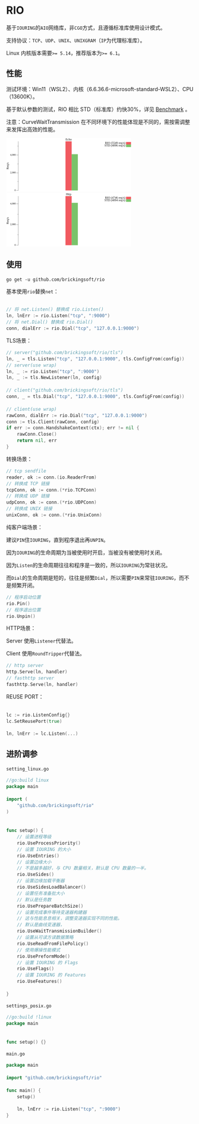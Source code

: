 # RIO

基于`IOURING`的`AIO`网络库，非`CGO`方式，且遵循标准库使用设计模式。

支持协议：`TCP`、`UDP`、`UNIX`、`UNIXGRAM`（`IP`为代理标准库）。

Linux 内核版本需要`>= 5.14`，推荐版本为`>= 6.1`。

## 性能
测试环境：Win11（WSL2）、内核（6.6.36.6-microsoft-standard-WSL2）、CPU（13600K）。

基于默认参数的测试，RIO 相比 STD（标准库）约快30%，详见 [Benchmark](https://github.com/brickingsoft/rio_examples/tree/main/benchmark) 。

注意：CurveWaitTransmission 在不同环境下的性能体现是不同的，需按需调整来发挥出高效的性能。 

<img src="benchmark/echo.png" width="336" height="144" border="0" alt="echo benchmark"><img src="benchmark/http.png" width="336" height="144" border="0" alt="http benchmark">

## 使用

```shell
go get -u github.com/brickingsoft/rio
```

基本使用`rio`替换`net`：
```go

// 将 net.Listen() 替换成 rio.Listen() 
ln, lnErr := rio.Listen("tcp", ":9000")
// 将 net.Dial() 替换成 rio.Dial() 
conn, dialErr := rio.Dial("tcp", "127.0.0.1:9000")

```

TLS场景：
```go
// server("github.com/brickingsoft/rio/tls")
ln, _ = tls.Listen("tcp", "127.0.0.1:9000", tls.ConfigFrom(config))
// server(use wrap)
ln, _ := rio.Listen("tcp", ":9000")
ln, _ := tls.NewListener(ln, config)

// client("github.com/brickingsoft/rio/tls")
conn, _ = tls.Dial("tcp", "127.0.0.1:9000", tls.ConfigFrom(config))

// client(use wrap)
rawConn, dialErr := rio.Dial("tcp", "127.0.0.1:9000")
conn := tls.Client(rawConn, config)
if err := conn.HandshakeContext(ctx); err != nil {
	rawConn.Close()
	return nil, err
}
```

转换场景：
```go
// tcp sendfile
reader, ok := conn.(io.ReaderFrom)
// 转换成 TCP 链接 
tcpConn, ok := conn.(*rio.TCPConn)
// 转换成 UDP 链接
udpConn, ok := conn.(*rio.UDPConn)
// 转换成 UNIX 链接
unixConn, ok := conn.(*rio.UnixConn)
```

纯客户端场景：

建议`PIN`住`IOURING`，直到程序退出再`UNPIN`。

因为`IOURING`的生命周期为当被使用时开启，当被没有被使用时关闭。

因为`Listen`的生命周期往往和程序是一致的，所以`IOURING`为常驻状况。

而`Dial`的生命周期是短的，往往是频繁`Dial`，所以需要`PIN`来常驻`IOURING`，而不是频繁开闭。
```go
// 程序启动位置
rio.Pin()
// 程序退出位置
rio.Unpin()
```

HTTP场景：

Server 使用`Listener`代替法。

Client 使用`RoundTripper`代替法。
```go
// http server
http.Serve(ln, handler)
// fasthttp server
fasthttp.Serve(ln, handler)
```

REUSE PORT：

```go

lc := rio.ListenConfig{}
lc.SetReusePort(true)

ln, lnErr := lc.Listen(...)

```

## 进阶调参

`setting_linux.go`
```go
//go:build linux
package main

import (
    "github.com/brickingsoft/rio"
)


func setup() {
	// 设置进程等级
	rio.UseProcessPriority()
	// 设置 IOURING 的大小
	rio.UseEntries()
	// 设置边缘大小
	// 不是越多越好，与 CPU 数量相关，默认是 CPU 数量的一半。
	rio.UseSides()
	// 设置边缘加载平衡器
	rio.UseSidesLoadBalancer()
	// 设置任务准备批大小
	// 默认是任务数
	rio.UsePrepareBatchSize()
	// 设置完成事件等待变速器构建器
	// 这与性能息息相关，调整变速器实现不同的性能。
	// 默认是曲线变速器，
	rio.UseWaitTransmissionBuilder() 
	// 设置从可读方读数据策略
	rio.UseReadFromFilePolicy()
	// 使用爆操性能模式
	rio.UsePreformMode()
	// 设置 IOURING 的 Flags
	rio.UseFlags()
	// 设置 IOURING 的 Features
	rio.UseFeatures()
	
}

```

`settings_posix.go`
```go
//go:build !linux
package main


func setup() {}

```

`main.go`

```go
package main

import "github.com/brickingsoft/rio"

func main() {
	setup()

	ln, lnErr := rio.Listen("tcp", ":9000")
}
```